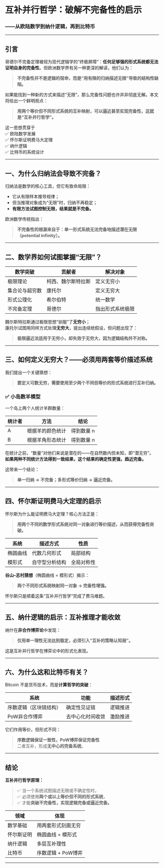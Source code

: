 # 互补并行哲学：破解不完备性的启示  
### ——从欧陆数学到纳什逻辑，再到比特币

---

## 引言

哥德尔不完备定理被视为现代逻辑学的“终极屏障”：**任何足够强的形式系统都无法证明自身的完备性**。但欧洲数学界有另一种更深的解读，他们认为：

> **不完备性并不是逻辑的宿命，而是“用有限的归纳描述无限”导致的结构性缺陷。**

如果能找到一种新的方式来描述“无限”，那么完备性问题也许并非彻底无解。本文将给出一个鲜明观点：

> **用两个等价但不同形式系统的互补映射，可以逼近甚至实现完备性，这就是“互补并行哲学”。**

这一思想贯穿于  
✅ 欧陆数学发展  
✅ 怀尔斯证明费马大定理  
✅ 纳什逻辑  
✅ 比特币的系统设计  

---

## 一、为什么归纳法会导致不完备？

归纳法是数学的核心工具，但它有致命局限：

- 它从有限样本推导规律；
- 但当推理对象成为“无限”时，归纳不再稳定；
- **有限方法试图控制无限，结果就是不完备。**

欧洲数学传统指出：

> **不完备性的根源来自于：单一形式系统无法完备地描述潜在无限（potential infinity）。**

---

## 二、数学界如何试图掌握“无限”？

| 数学突破 | 贡献者 | 解决对象 |
|-----------|--------|-----------|
| 极限理论 | 柯西、魏尔斯特拉斯 | 定义无穷小 |
| 集合论与超穷数 | 康托尔 | 定义无穷大 |
| 形式公理化 | 希尔伯特 | 统一数学 |
| 不完备定理 | 哥德尔 | 指出形式系统极限 |

魏尔斯特拉斯通过极限思想“驯服”了**无穷小**；  
康托尔试图用同样方式处理**无穷大**，提出连续统假设，但问题出现了：

> **极限逼近法适用于无穷小，却失效于无穷大，因为逻辑结构并不对称。**

---

## 三、如何定义无穷大？——必须用两套等价描述系统

我们提出一个关键猜想：

> **要定义可数无穷，需要使用至少两个不同但等价的形式系统进行互补归纳。**

### ✅ 小岛数羊模型

一个岛上两个人统计羊群数量：

| 统计者 | 方法 | 结论 |
|---------|------|------|
| A | 根据羊的颜色统计 | 得到数量 n |
| B | 根据羊角形态统计 | 得到数量 n |

在统计之前，“数量”对他们来说是潜在的——在自然数内但未知，即“潜无穷”。  
**如果两种不同统计方法得到一致结果，这个结果的确定性更强，趋近完备。**

这带来一个结论：

> **单一归纳 → 不完备；多形式等价归纳 → 逼近完备。**

---

## 四、怀尔斯证明费马大定理的启示

怀尔斯为什么能证明费马大定理？核心方法正是：

> **用两个不同的数学形式系统对同一对象进行等价描述，从而获得完备性突破。**

| 系统 | 描述方式 | 性质 |
|------|-----------|------|
| 椭圆曲线 | 代数几何形式 | 局部结构 |
| 模形式 | 自守型分析结构 | 全局对称性 |

**谷山–志村猜想**（椭圆曲线 = 模形式）揭示：

> **两个不同形式系统映射同一对象 → 完备性增强。**

怀尔斯只是顺着这条“互补并行哲学”完成了费马难题。

---

## 五、纳什逻辑的启示：互补推理才能收敛

纳什在**非合作博弈论**中发现：

> **仅用单一理性无法达到稳定，必须引入“互补的策略认知层”。**

这是互补并行哲学在博弈论中的形式化表现。  

---

## 六、为什么这和比特币有关？

Bitcoin 不是货币技术，而是**计算哲学的突破**：

| 系统 | 功能 | 描述形式 |
|------|------|-----------|
| 序数逻辑（区块链结构） | 确定性见证链 | 逻辑推进 |
| PoW非合作博弈 | 去中心化时间收敛 | 激励推进 |

它们作用等价，但形式不同：

> **序数逻辑保证一致性，PoW博弈保证完备性**  
> 二者互补，形成**无中心的完备系统**。

---

## 结论

**互补并行哲学原理：**

> ✅ 当一个系统试图描述无限或不确定性时，  
> ✅ 必须使用**两个或以上等价但不同的形式系统**，  
> ✅ 才能**突破不完备性，实现逻辑完备或逼近完备。**

| 领域 | 体现 |
|------|------|
| 数学基础 | 用两套形式刻画无穷 |
| 怀尔斯证明 | 椭圆曲线 = 模形式 |
| 纳什逻辑 | 多层互补理性 |
| 比特币 | 序数逻辑 + PoW博弈 |

---

